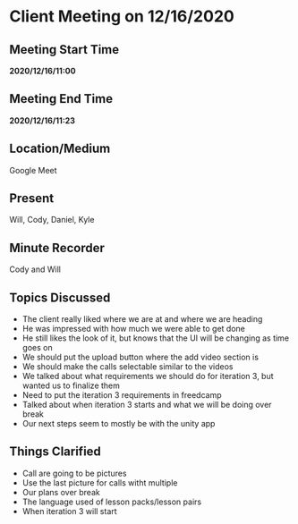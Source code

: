 # Client Meeting on 12/16/2020

## Meeting Start Time

**2020/12/16/11:00**


## Meeting End Time

**2020/12/16/11:23**

## Location/Medium

Google Meet

## Present

Will, Cody, Daniel, Kyle

## Minute Recorder

Cody and Will

## Topics Discussed
- The client really liked where we are at and where we are heading
- He was impressed with how much we were able to get done
- He still likes the look of it, but knows that the UI will be changing as time goes on
- We should put the upload button where the add video section is
- We should make the calls selectable similar to the videos
- We talked about what requirements we should do for iteration 3, but wanted us to finalize them
- Need to put the iteration 3 requirements in freedcamp
- Talked about when iteration 3 starts and what we will be doing over break
- Our next steps seem to mostly be with the unity app

## Things Clarified

- Call are going to be pictures
- Use the last picture for calls witht multiple
- Our plans over break
- The language used of lesson packs/lesson pairs
- When iteration 3 will start
